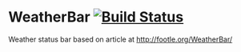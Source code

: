 # WeatherBar  [![Build Status](https://travis-ci.org/fschoenm/WeatherBar.svg?branch=master)](https://travis-ci.org/fschoenm/WeatherBar)
Weather status bar based on article at http://footle.org/WeatherBar/
